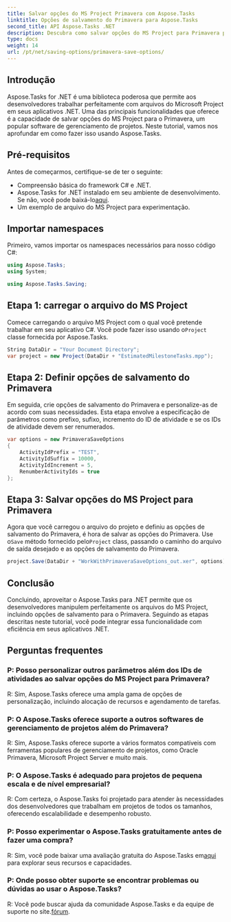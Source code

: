 ```yaml
---
title: Salvar opções do MS Project Primavera com Aspose.Tasks
linktitle: Opções de salvamento do Primavera para Aspose.Tasks
second_title: API Aspose.Tasks .NET
description: Descubra como salvar opções do MS Project para Primavera perfeitamente usando Aspose.Tasks for .NET. Siga nosso tutorial passo a passo.
type: docs
weight: 14
url: /pt/net/saving-options/primavera-save-options/
---
```

## Introdução
Aspose.Tasks for .NET é uma biblioteca poderosa que permite aos desenvolvedores trabalhar perfeitamente com arquivos do Microsoft Project em seus aplicativos .NET. Uma das principais funcionalidades que oferece é a capacidade de salvar opções do MS Project para o Primavera, um popular software de gerenciamento de projetos. Neste tutorial, vamos nos aprofundar em como fazer isso usando Aspose.Tasks.
## Pré-requisitos
Antes de começarmos, certifique-se de ter o seguinte:
- Compreensão básica do framework C# e .NET.
-  Aspose.Tasks for .NET instalado em seu ambiente de desenvolvimento. Se não, você pode baixá-lo[aqui](https://releases.aspose.com/tasks/net/).
- Um exemplo de arquivo do MS Project para experimentação.

## Importar namespaces
Primeiro, vamos importar os namespaces necessários para nosso código C#:
```csharp
using Aspose.Tasks;
using System;

using Aspose.Tasks.Saving;
```
## Etapa 1: carregar o arquivo do MS Project
Comece carregando o arquivo MS Project com o qual você pretende trabalhar em seu aplicativo C#. Você pode fazer isso usando o`Project` classe fornecida por Aspose.Tasks.
```csharp
String DataDir = "Your Document Directory";
var project = new Project(DataDir + "EstimatedMilestoneTasks.mpp");
```
## Etapa 2: Definir opções de salvamento do Primavera
Em seguida, crie opções de salvamento do Primavera e personalize-as de acordo com suas necessidades. Esta etapa envolve a especificação de parâmetros como prefixo, sufixo, incremento do ID de atividade e se os IDs de atividade devem ser renumerados.
```csharp
var options = new PrimaveraSaveOptions
{
    ActivityIdPrefix = "TEST",
    ActivityIdSuffix = 10000,
    ActivityIdIncrement = 5,
    RenumberActivityIds = true
};
```
## Etapa 3: Salvar opções do MS Project para Primavera
 Agora que você carregou o arquivo do projeto e definiu as opções de salvamento do Primavera, é hora de salvar as opções do Primavera. Use o`Save` método fornecido pelo`Project` class, passando o caminho do arquivo de saída desejado e as opções de salvamento do Primavera.
```csharp
project.Save(DataDir + "WorkWithPrimaveraSaveOptions_out.xer", options);
```

## Conclusão
Concluindo, aproveitar o Aspose.Tasks para .NET permite que os desenvolvedores manipulem perfeitamente os arquivos do MS Project, incluindo opções de salvamento para o Primavera. Seguindo as etapas descritas neste tutorial, você pode integrar essa funcionalidade com eficiência em seus aplicativos .NET.
## Perguntas frequentes
### P: Posso personalizar outros parâmetros além dos IDs de atividades ao salvar opções do MS Project para Primavera?
R: Sim, Aspose.Tasks oferece uma ampla gama de opções de personalização, incluindo alocação de recursos e agendamento de tarefas.
### P: O Aspose.Tasks oferece suporte a outros softwares de gerenciamento de projetos além do Primavera?
R: Sim, Aspose.Tasks oferece suporte a vários formatos compatíveis com ferramentas populares de gerenciamento de projetos, como Oracle Primavera, Microsoft Project Server e muito mais.
### P: O Aspose.Tasks é adequado para projetos de pequena escala e de nível empresarial?
R: Com certeza, o Aspose.Tasks foi projetado para atender às necessidades dos desenvolvedores que trabalham em projetos de todos os tamanhos, oferecendo escalabilidade e desempenho robusto.
### P: Posso experimentar o Aspose.Tasks gratuitamente antes de fazer uma compra?
 R: Sim, você pode baixar uma avaliação gratuita do Aspose.Tasks em[aqui](https://releases.aspose.com/) para explorar seus recursos e capacidades.
### P: Onde posso obter suporte se encontrar problemas ou dúvidas ao usar o Aspose.Tasks?
R: Você pode buscar ajuda da comunidade Aspose.Tasks e da equipe de suporte no site.[fórum](https://forum.aspose.com/c/tasks/15).